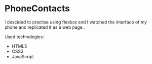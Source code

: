 # PhoneContacts
I descided to practise using flexbox and I watched the interface 
of my phone and replicated it as a web page..

Used technologies:
 * HTML5
 * CSS3
 * JavaScript 
